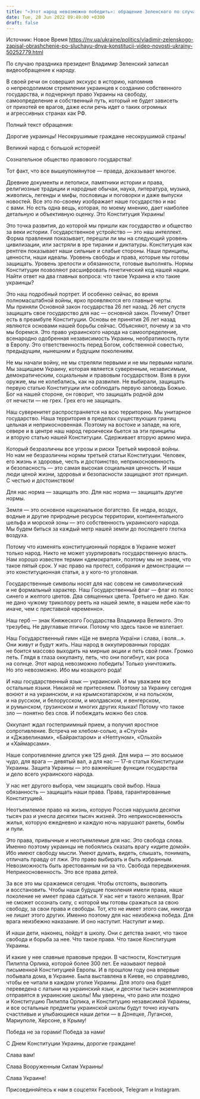 ```yaml
---
title: "«Этот народ невозможно победить»: обращение Зеленского по случаю Дня Конституции — полный текст и видео"
date: Tue, 28 Jun 2022 09:49:00 +0300
draft: false
---
```

Источник: Новое Время https://nv.ua/ukraine/politics/vladimir-zelenskogo-zapisal-obrashchenie-po-sluchayu-dnya-konstitucii-video-novosti-ukrainy-50252779.html


По случаю праздника президент Владимир Зеленский записал видеообращение к народу.

 В своей речи он совершил экскурс в историю, напомнив о непреодолимом стремлении украинцев к созданию собственного государства, и подчеркнул право Украины на свободу, самоопределение и собственный путь, который не будет зависеть от прихотей ее врагов, даже если речь идет о таких огромных и агрессивных странах как РФ.

 Полный текст обращения:

 Дорогие украинцы! Несокрушимые граждане несокрушимой страны!

 Великий народ с большой историей!

 Сознательное общество правового государства!

 Тот факт, что все вышеупомянутое — правда, доказывает многое.

 Древние документы и летописи, памятники истории и права, религиозные традиции и народные обычаи, наука, литература, музыка, живопись, легенды и мифы, пословицы и поговорки и даже выпуски новостей. Все это по-своему изображает наше государство и нас с вами. Но есть одна вещь, которая, по моему мнению, дает наиболее детальную и объективную оценку. Это Конституция Украины!

 Это точка развития, до которой мы пришли как государство и общество за веки истории. Государственное устройство — это наш интеллект. Форма правления показывает, перешли ли мы на следующий уровень цивилизации, или застряли в эре тирании и диктатуры. Конституция как рентген показывает наши сильные и слабые стороны. Наши принципы, ценности, наши идеалы. Уровень свободы и права, которые мы готовы защищать. Уровень зрелости и обязанности, готовые выполнять. Нормы Конституции позволяют расшифровать генетический код нашей нации. Найти ответ на два главных вопроса: что такое Украина и кто такие украинцы?

 Это наш подробный портрет. И особенно сейчас, во время полномасштабной войны, ярко проявляются его главные черты. Мы приняли Основной закон государства 26 лет назад. 26 лет спустя защищать свое государство для нас — основной закон. Почему? Ответ есть в преамбуле Конституции. Основы ее принятия 26 лет назад являются основами нашей борьбы сейчас. Объясняют, почему и за что мы боремся. Это право украинского народа на самоопределение, всенародно одобренная независимость Украины, необратимость пути в Европу. Это ответственность перед Богом, собственной совестью, предыдущим, нынешним и будущим поколениям.

 Не мы начали войну, не мы стреляли первыми и не мы первыми напали. Мы защищаем Украину, которая является суверенным, независимым, демократическим, социальным и правовым государством. Взяв в руки оружие, мы не колебались, как на развилке. Не выбирали, защищать первую статью Конституции или соблюдать первую заповедь Божью. Бог на нашей стороне, он говорит, что защищать родной дом от нечисти — не грех. Грех его не защищать.

 Наш суверенитет распространяется на всю территорию. Мы унитарное государство. Наша территория в пределах существующих границ цельная и неприкосновенная. Поэтому на востоке и западе, на юге, севере и в центре наш народ героически бьется за эти принципы и вторую статью нашей Конституции. Сдерживает вторую армию мира.

 Который безразличны все угрозы и риски Третьей мировой войны. Но нам не безразличны нормы третьей статьи Конституции. Человек, его жизнь и здоровье, честь и достоинство, неприкосновенность и безопасность — это самая высокая социальная ценность. И наши люди ценой жизни, здоровья и безопасности защищают этот принцип. С честью и достоинством!

 Для нас норма — защищать это. Для нас норма — защищать другие нормы.

 Земля — это основное национальное богатство. Ее недра, воздух, водные и другие природные ресурсы территории, континентального шельфа и морской зоны — это собственность украинского народа. Мы будем биться за каждый метр нашей земли до последнего глотка воздуха.

 Потому что изменять конституционный порядок в Украине может только народ. Никто не может узурпировать государственную власть. Нам хорошо известен термин «демократия», поэтому мы не знаем, что такое пятый срок. У нас право на протест, собрания и демонстрации — это конституционная статья, а у кого-то уголовная.

 Государственные символы носят для нас совсем не символический и не формальный характер. Наш Государственный флаг — флаг из полос синего и желтого цветов. Два священных цвета. Третьего не дано. Как не дано чужому триколору рееть на нашей земле, в нашем небе как-то иначе, чем с приставкой «временно».

 Наш герб — знак Княжеского Государства Владимира Великого. Это трезубец. Не двуглавые птички. Потому что здесь такое не взлетает.

 Наш Государственный гимн «Ще не вмерла України і слава, і воля…». Они живут и будут жить. Наш народ в оккупированных городах не боится массово выходить на мирные акции и петь свой гимн. Громко петь. Глядя в глаза оккупанту, петь, что они погибнут, как роса на солнце. Этот народ невозможно победить! Только уничтожить. Но это невозможно. Ибо мы козацкого рода!

 И наш государственный язык — украинский. И мы уважаем все остальные языки. Никакой не притесняем. Поэтому за Украину сегодня воюют и на украинском, и на крымскотатарском, и на польском, и на русском, и белорусском, и молдавском, и венгерском, и румынском, грузинском и многих других языках! Потому что такое зло — понятно без слов. И побеждать можно без слов.

 Оккупант ждал гостеприимный прием, а получил яростное сопротивление. Встреча не хлебом-солью, а «Стугой» и «Джавелинами», «Байрактаром» и «Нептуном», «Ольхой» и «Хаймарсами».

 Наше сопротивление длится уже 125 дней. Для мира — это восьмое чудо, для врага — девятый вал, а для нас — 17-я статья Конституции Украины. Защита Украины — это важнейшие функции государства и дело всего украинского народа.

 У нас нет другого выбора, чем защищать свой выбор. Наша обязанность — защищать наши права. Права, гарантированные Конституцией.

 Неотъемлемое право на жизнь, которую Россия нарушила десятки тысяч раз и унесла десятки тысяч жизней. Это неприкосновенность жилья, которую ежедневно и каждую ночь нарушают ракеты, бомбы и пули.

 Это права, привычные и неотъемлемые для нас. Это свобода слова. Именно поэтому украинцы не побоялись сказать врагу «идите домой». Ибо имеют свободу мысли. Умеют думать, видеть, слышать, понимать, отличать правду от лжи. Это право выбирать и быть избранным. Невозможность быть арестованным ни за что. Свобода передвижения. Неприкосновенность. Это все права детей.

 За все это мы сражаемся сегодня. Чтобы отстоять, вызволить и восстановить. Чтобы наши будущие поколения имели права, наше поколение не имеет права сдаться. У нас нет и такого желания. Враг не сможет осознать силу, с которой мы готовы сражаться за свою свободу, за свои права и свободы. Тот, кто не имеет этого сам, никогда не лишит этого других. Именно поэтому для нас неизбежна победа. Для врага неизбежно наказание. И оно наступит. Наступит и мир.

 И наши дети, наконец, пойдут в школу. Они с детства знают, что такое свобода и борьба за нее. Что такое права. Что такое Конституция Украины.

 И какие у нее славные правовые предки. В частности, Конституция Пилиппа Орлика, которой более 300 лет. Ее называют первой письменной Конституцией Европы. И в прошлом году она впервые побывала дома, в Украине. Была выставлена в Киеве, но справедливо, чтобы ее читали в каждом уголке Украины. Для этого она будет переведена с латыни на украинский язык, и десятки тысяч экземпляров отправятся в украинские школы! Мы уверены, что рано или поздно и Конституцию Пилиппа Орлика, и Конституцию независимой Украины, и все остальные предметы украинской школы будут точно изучать счастливые и улыбающиеся наши детки — в Донецке, Луганске, Мариуполе, Херсоне, в Крыму!

 Победа не за горами! Победа за нами!

 С Днем Конституции Украины, дорогие граждане!

 Слава вам!

 Слава Вооруженным Силам Украины!

 Слава Украине!

Присоединяйтесь к нам в соцсетях Facebook, Telegram и Instagram.
